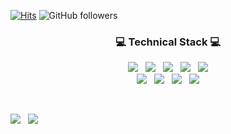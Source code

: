 [![Hits](https://hits.seeyoufarm.com/api/count/incr/badge.svg?url=https%3A%2F%2Fgithub.com%2Fcastlejun-2&count_bg=%2379C83D&title_bg=%23555555&icon=&icon_color=%23E7E7E7&title=hits&edge_flat=false)](https://github.com/castlejun-2)
![GitHub followers](https://img.shields.io/github/followers/castlejun-2?style=social)

<h3 align="center">💻 <b>Technical Stack</b> 💻</h3>
<p align="center">
<img src="https://img.shields.io/badge/Python-3766AB?style=flat-square&logo=Python&logoColor=white"/></a> &nbsp
<img src="https://img.shields.io/badge/Java-007396?style=flat-square&logo=Java&logoColor=white"/></a> &nbsp
<img src="https://img.shields.io/badge/C++-00599C?style=flat-square&logo=C%2B%2B&logoColor=white"/></a> &nbsp
<img src="https://img.shields.io/badge/HTML5-E34F26?style=flat-square&logo=HTML5&logoColor=white"/></a> &nbsp
<img src="https://img.shields.io/badge/Node.js-339933?style=flat-square&logo=Node.js&logoColor=white"/></a>
</br>
<img src="https://img.shields.io/badge/AWS-FFAD00?style=flat-square&logo=AmazonAWS&logoColor=white"/></a> &nbsp
<img src="https://img.shields.io/badge/JavaScript-F7DF1E?style=flat-square&logo=JavaScript&logoColor=white"/> &nbsp
<img src="https://img.shields.io/badge/jQuery-0769AD?style=flat-square&logo=jQuery&logoColor=white"/> &nbsp
<img src="https://img.shields.io/badge/MySQL-4479A1?style=flat-square&logo=MySQL&logoColor=white"/></a> 
</a>
</br>
</p>
</br>
<p>
<a href="https://well-made-codestory.tistory.com"/>
<img src="http://img.shields.io/badge/-My%20Blog-655ced?style=flat&logo=github&link=https://well-made-codestory.tistory.com"/></a> &nbsp
<img src="https://img.shields.io/badge/sung0651@gmail.com-EA4335?style=flat-square&logo=Gmail&logoColor=white"/>
</p>



